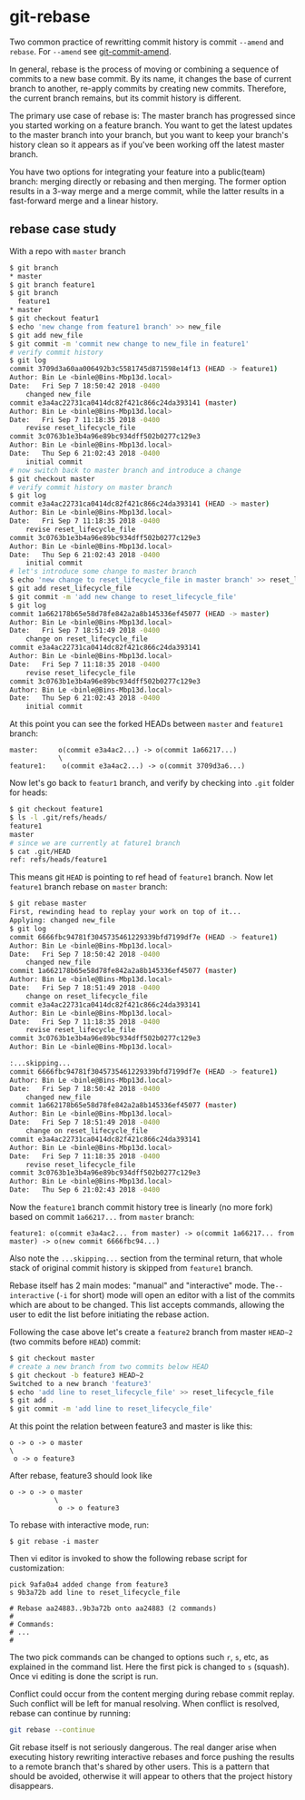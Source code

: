 # git-rebase

Two common practice of rewritting commit history is commit ```--amend``` and ```rebase```. For ```--amend``` see [git-commit-amend](./git-commit-amend.md).

In general, rebase is the process of moving or combining a sequence of commits to a new base commit. By its name, it changes the base of current branch to another, re-apply commits by creating new commits. Therefore, the current branch remains, but its commit history is different.

The primary use case of rebase is: 
The master branch has progressed since you started working on a feature branch. You want to get the latest updates to the master branch into your branch, but you want to keep your branch's history clean so it appears as if you've been working off the latest master branch.

You have two options for integrating your feature into a public(team) branch: merging directly or rebasing and then merging. The former option results in a 3-way merge and a merge commit, while the latter results in a fast-forward merge and a linear history. 

## rebase case study

With a repo with ```master``` branch
```bash
$ git branch
* master
$ git branch feature1
$ git branch
  feature1
* master
$ git checkout featur1
$ echo 'new change from feature1 branch' >> new_file
$ git add new_file
$ git commit -m 'commit new change to new_file in feature1'
# verify commit history
$ git log
commit 3709d3a60aa006492b3c5581745d871598e14f13 (HEAD -> feature1)
Author: Bin Le <binle@Bins-Mbp13d.local>
Date:   Fri Sep 7 18:50:42 2018 -0400
    changed new_file
commit e3a4ac22731ca0414dc82f421c866c24da393141 (master)
Author: Bin Le <binle@Bins-Mbp13d.local>
Date:   Fri Sep 7 11:18:35 2018 -0400
    revise reset_lifecycle_file
commit 3c0763b1e3b4a96e89bc934dff502b0277c129e3
Author: Bin Le <binle@Bins-Mbp13d.local>
Date:   Thu Sep 6 21:02:43 2018 -0400
    initial commit
# now switch back to master branch and introduce a change
$ git checkout master
# verify commit history on master branch
$ git log
commit e3a4ac22731ca0414dc82f421c866c24da393141 (HEAD -> master)
Author: Bin Le <binle@Bins-Mbp13d.local>
Date:   Fri Sep 7 11:18:35 2018 -0400
    revise reset_lifecycle_file
commit 3c0763b1e3b4a96e89bc934dff502b0277c129e3
Author: Bin Le <binle@Bins-Mbp13d.local>
Date:   Thu Sep 6 21:02:43 2018 -0400
    initial commit
# let's introduce some change to master branch
$ echo 'new change to reset_lifecycle_file in master branch' >> reset_lifecycle_file
$ git add reset_lifecycle_file
$ git commit -m 'add new change to reset_lifecycle_file'
$ git log
commit 1a662178b65e58d78fe842a2a8b145336ef45077 (HEAD -> master)
Author: Bin Le <binle@Bins-Mbp13d.local>
Date:   Fri Sep 7 18:51:49 2018 -0400
    change on reset_lifecycle_file
commit e3a4ac22731ca0414dc82f421c866c24da393141
Author: Bin Le <binle@Bins-Mbp13d.local>
Date:   Fri Sep 7 11:18:35 2018 -0400
    revise reset_lifecycle_file
commit 3c0763b1e3b4a96e89bc934dff502b0277c129e3
Author: Bin Le <binle@Bins-Mbp13d.local>
Date:   Thu Sep 6 21:02:43 2018 -0400
    initial commit
```

At this point you can see the forked HEADs between ```master``` and ```feature1``` branch:

```
master:     o(commit e3a4ac2...) -> o(commit 1a66217...)
            \
feature1:    o(commit e3a4ac2...) -> o(commit 3709d3a6...)
```

Now let's go back to `featur1` branch, and verify by checking into `.git` folder for heads:

```bash
$ git checkout feature1
$ ls -l .git/refs/heads/
feature1	
master
# since we are currently at fature1 branch
$ cat .git/HEAD
ref: refs/heads/feature1
```

This means git ```HEAD``` is pointing to ref head of ```feature1``` branch.
Now let ```feature1``` branch rebase on ```master``` branch:

```bash
$ git rebase master
First, rewinding head to replay your work on top of it...
Applying: changed new_file
$ git log
commit 6666fbc94781f3045735461229339bfd7199df7e (HEAD -> feature1)
Author: Bin Le <binle@Bins-Mbp13d.local>
Date:   Fri Sep 7 18:50:42 2018 -0400
    changed new_file
commit 1a662178b65e58d78fe842a2a8b145336ef45077 (master)
Author: Bin Le <binle@Bins-Mbp13d.local>
Date:   Fri Sep 7 18:51:49 2018 -0400
    change on reset_lifecycle_file
commit e3a4ac22731ca0414dc82f421c866c24da393141
Author: Bin Le <binle@Bins-Mbp13d.local>
Date:   Fri Sep 7 11:18:35 2018 -0400
    revise reset_lifecycle_file
commit 3c0763b1e3b4a96e89bc934dff502b0277c129e3
Author: Bin Le <binle@Bins-Mbp13d.local>

:...skipping...
commit 6666fbc94781f3045735461229339bfd7199df7e (HEAD -> feature1)
Author: Bin Le <binle@Bins-Mbp13d.local>
Date:   Fri Sep 7 18:50:42 2018 -0400
    changed new_file
commit 1a662178b65e58d78fe842a2a8b145336ef45077 (master)
Author: Bin Le <binle@Bins-Mbp13d.local>
Date:   Fri Sep 7 18:51:49 2018 -0400
    change on reset_lifecycle_file
commit e3a4ac22731ca0414dc82f421c866c24da393141
Author: Bin Le <binle@Bins-Mbp13d.local>
Date:   Fri Sep 7 11:18:35 2018 -0400
    revise reset_lifecycle_file
commit 3c0763b1e3b4a96e89bc934dff502b0277c129e3
Author: Bin Le <binle@Bins-Mbp13d.local>
Date:   Thu Sep 6 21:02:43 2018 -0400
```

Now the ```feature1``` branch commit history tree is linearly (no more fork) based on commit ```1a66217...``` from ```master``` branch:

```
feature1: o(commit e3a4ac2... from master) -> o(commit 1a66217... from master) -> o(new commit 6666fbc94...)
```

Also note the ```...skipping...``` section from the terminal return, that whole stack of original commit history is skipped from ```feature1``` branch.

Rebase itself has 2 main modes: "manual" and "interactive" mode. The```--interactive``` (```-i``` for short) mode will open an editor with a list of the commits which are about to be changed. This list accepts commands, allowing the user to edit the list before initiating the rebase action.

Following the case above let's create a ```feature2``` branch from master ```HEAD~2``` (two commits before ```HEAD```) commit:
```bash
$ git checkout master
# create a new branch from two commits below HEAD
$ git checkout -b feature3 HEAD~2
Switched to a new branch 'feature3'
$ echo 'add line to reset_lifecycle_file' >> reset_lifecycle_file
$ git add .
$ git commit -m 'add line to reset_lifecycle_file'
```

At this point the relation between feature3 and master is like this:
```
o -> o -> o master
\
 o -> o feature3
```
After rebase, feature3 should look like
```
o -> o -> o master
           \
            o -> o feature3
```

To rebase with interactive mode, run:
```
$ git rebase -i master
```

Then vi editor is invoked to show the following rebase script for customization:
```
pick 9afa0a4 added change from feature3
s 9b3a72b add line to reset_lifecycle_file

# Rebase aa24883..9b3a72b onto aa24883 (2 commands)
#
# Commands:
# ...
#
```
The two pick commands can be changed to options such ```r```, ```s```, etc, as explained in the command list.
Here the first pick is changed to ```s``` (squash). Once vi editing is done the script is run. 

Conflict could occur from the content merging during rebase commit replay. Such conflict will be left for manual resolving. When conflict is resolved, rebase can continue by running:
```bash
git rebase --continue
```


Git rebase itself is not seriously dangerous. The real danger arise when executing history rewriting interactive rebases and force pushing the results to a remote branch that's shared by other users. This is a pattern that should be avoided, otherwise it will appear to others that the project history disappears.
